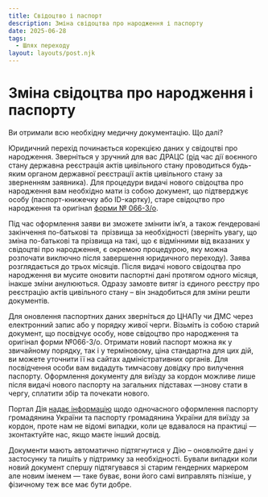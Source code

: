 ```yaml
---
title: Свідоцтво і паспорт
description: Зміна свідоцтва про народження і паспорту
date: 2025-06-28
tags:
  - Шлях переходу
layout: layouts/post.njk
---
```


# Зміна свідоцтва про народження і паспорту

Ви отримали всю необхідну медичну документацію. Що далі?

Юридичний перехід починається корекцією даних у свідоцтві про народження. Зверніться у зручний для вас ДРАЦС ([р](https://zakon.rada.gov.ua/laws/show/389-19#Text)ід час дії воєнного стану державна реєстрація актів цивільного стану проводиться будь-яким органом державної реєстрації актів цивільного стану за зверненням заявника). Для процедури видачі нового свідоцтва про народження вам необхідно мати із собою документ, що підтверджує особу (паспорт-книжечку або ID-картку), старе свідоцтво про народження та оригінал [форми № 066-3/о](https://zakon.rada.gov.ua/laws/show/z1589-16#Text).

Під час оформлення заяви ви зможете змінити ім’я, а також ґендеровані закінчення по-батькові та  прізвища за необхідності (зверніть увагу, що зміна по-батькові та прізвища на такі, що є відмінними від вказаних у свідоцтві про народження, є окремою процедурою, яку можна розпочати виключно після завершення юридичного переходу). Заява розглядається до трьох місяців. Після видачі нового свідоцтва про народження ви мусите оновити паспортні дані протягом одного місяця, інакше зміни анулюються. Одразу замовте витяг із єдиного реєстру про реєстрацію актів цивільного стану – він знадобиться для зміни решти документів.

Для оновлення паспортних даних зверніться до ЦНАПу чи ДМС через електронний запис або у порядку живої черги. Візьміть із собою старий документ, що посвідчує особу, нове свідоцтво про народження та оригінал форми №066-3/о. Отримати новий паспорт можна як у звичайному порядку, так і у терміновому, ціна стандартна для цих дій, ви можете уточнити її на сайтах адміністративних органів. Для посвідчення особи вам видадуть тимчасову довідку про вилучення паспорту. Оформлення документу для виїзду за кордон можливе лише після видачі нового паспорту на загальних підставах —знову стати в чергу, сплатити збір та почекати нового.

Портал Дія [надає інформацію](https://guide.diia.gov.ua/view/odnochasne-oformlennia-u-tomu-chysli-zamist-vtrachenoho-abo-vykradenoho-obminu-pasporta-hromadianyna-ukrainy-ta-pasporta-hromadi-b06ca120-6163-4155-9c99-11d6749d621e) щодо одночасного оформлення паспорту громадянина України та паспорту громадянина України для виїзду за кордон, проте нам не відомі випадки, коли це вдавалося на практиці — зконтактуйте нас, якщо маєте інший досвід.

Документи мають автоматично підтягнутися у Дію – оновлюйте дані у застосунку та пишіть у підтримку за необхідності. Бували випадки коли новий документ спершу підтягувався зі старим гендерних маркером але новим іменем — таке буває, вони його самі виправлять пізніше, у фізичному теж все має бути добре.

